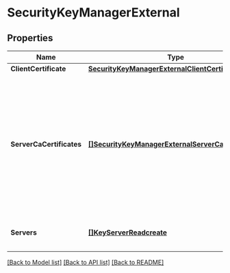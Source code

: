 # SecurityKeyManagerExternal

## Properties

Name | Type | Description | Notes
------------ | ------------- | ------------- | -------------
**ClientCertificate** | [**SecurityKeyManagerExternalClientCertificate**](security_key_manager_external_client_certificate.md) |  | [optional] 
**ServerCaCertificates** | [**[]SecurityKeyManagerExternalServerCaCertificates**](security_key_manager_external_server_ca_certificates.md) | The UUIDs of the server CA certificates already installed in the cluster or SVM. The array of certificates are common for all the keyservers per SVM. | [optional] 
**Servers** | [**[]KeyServerReadcreate**](key_server_readcreate.md) | The set of external key servers. | [optional] 

[[Back to Model list]](../README.md#documentation-for-models) [[Back to API list]](../README.md#documentation-for-api-endpoints) [[Back to README]](../README.md)


